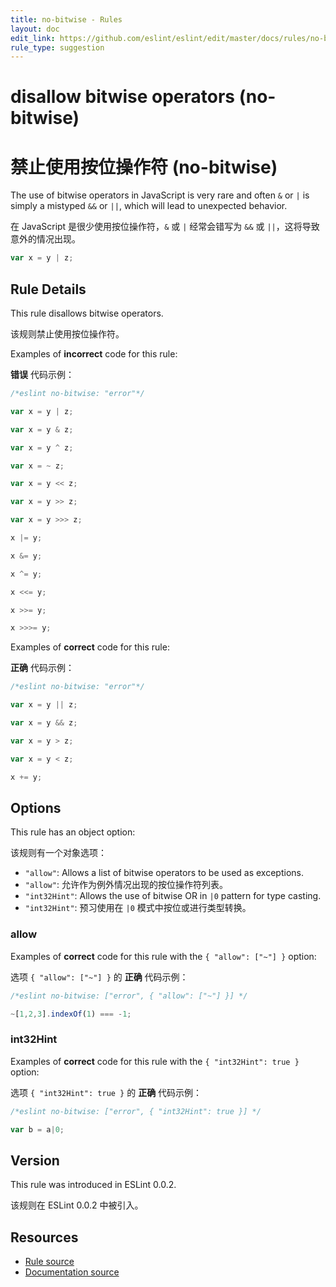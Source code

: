 ```yaml
---
title: no-bitwise - Rules
layout: doc
edit_link: https://github.com/eslint/eslint/edit/master/docs/rules/no-bitwise.md
rule_type: suggestion
---
```

<!-- Note: No pull requests accepted for this file. See README.md in the root directory for details. -->

# disallow bitwise operators (no-bitwise)

# 禁止使用按位操作符 (no-bitwise)

The use of bitwise operators in JavaScript is very rare and often `&` or `|` is simply a mistyped `&&` or `||`, which will lead to unexpected behavior.

在 JavaScript 是很少使用按位操作符，`&` 或 `|` 经常会错写为 `&&` 或 `||`，这将导致意外的情况出现。

```js
var x = y | z;
```

## Rule Details

This rule disallows bitwise operators.

该规则禁止使用按位操作符。

Examples of **incorrect** code for this rule:

**错误** 代码示例：

```js
/*eslint no-bitwise: "error"*/

var x = y | z;

var x = y & z;

var x = y ^ z;

var x = ~ z;

var x = y << z;

var x = y >> z;

var x = y >>> z;

x |= y;

x &= y;

x ^= y;

x <<= y;

x >>= y;

x >>>= y;
```

Examples of **correct** code for this rule:

**正确** 代码示例：

```js
/*eslint no-bitwise: "error"*/

var x = y || z;

var x = y && z;

var x = y > z;

var x = y < z;

x += y;
```

## Options

This rule has an object option:

该规则有一个对象选项：

* `"allow"`: Allows a list of bitwise operators to be used as exceptions.
* `"allow"`: 允许作为例外情况出现的按位操作符列表。
* `"int32Hint"`: Allows the use of bitwise OR in `|0` pattern for type casting.
* `"int32Hint"`: 预习使用在 `|0` 模式中按位或进行类型转换。

### allow

Examples of **correct** code for this rule with the `{ "allow": ["~"] }` option:

选项 `{ "allow": ["~"] }` 的 **正确** 代码示例：

```js
/*eslint no-bitwise: ["error", { "allow": ["~"] }] */

~[1,2,3].indexOf(1) === -1;
```

### int32Hint

Examples of **correct** code for this rule with the `{ "int32Hint": true }` option:

选项 `{ "int32Hint": true }` 的 **正确** 代码示例：

```js
/*eslint no-bitwise: ["error", { "int32Hint": true }] */

var b = a|0;
```

## Version

This rule was introduced in ESLint 0.0.2.

该规则在 ESLint 0.0.2 中被引入。

## Resources

* [Rule source](https://github.com/eslint/eslint/tree/master/lib/rules/no-bitwise.js)
* [Documentation source](https://github.com/eslint/eslint/tree/master/docs/rules/no-bitwise.md)
